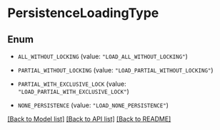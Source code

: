 # PersistenceLoadingType

## Enum


* `ALL_WITHOUT_LOCKING` (value: `"LOAD_ALL_WITHOUT_LOCKING"`)

* `PARTIAL_WITHOUT_LOCKING` (value: `"LOAD_PARTIAL_WITHOUT_LOCKING"`)

* `PARTIAL_WITH_EXCLUSIVE_LOCK` (value: `"LOAD_PARTIAL_WITH_EXCLUSIVE_LOCK"`)

* `NONE_PERSISTENCE` (value: `"LOAD_NONE_PERSISTENCE"`)


[[Back to Model list]](../README.md#documentation-for-models) [[Back to API list]](../README.md#documentation-for-api-endpoints) [[Back to README]](../README.md)


